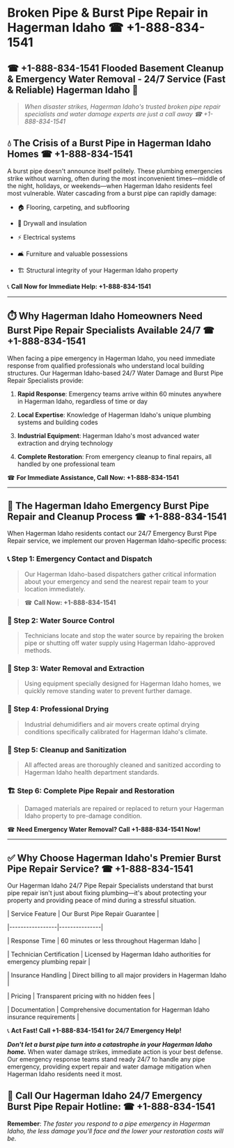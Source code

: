 # Broken Pipe & Burst Pipe Repair in Hagerman Idaho ☎ +1-888-834-1541  
## ☎ +1-888-834-1541 Flooded Basement Cleanup & Emergency Water Removal - 24/7 Service (Fast & Reliable) Hagerman Idaho 🚨  

> *When disaster strikes, Hagerman Idaho's trusted broken pipe repair specialists and water damage experts are just a call away ☎ +1-888-834-1541*  

## 💧 The Crisis of a Burst Pipe in Hagerman Idaho Homes ☎ +1-888-834-1541  

A burst pipe doesn't announce itself politely. These plumbing emergencies strike without warning, often during the most inconvenient times—middle of the night, holidays, or weekends—when Hagerman Idaho residents feel most vulnerable. Water cascading from a burst pipe can rapidly damage:  

* 🏠 Flooring, carpeting, and subflooring  
* 🧱 Drywall and insulation  
* ⚡ Electrical systems  
* 🛋️ Furniture and valuable possessions  
* 🏗️ Structural integrity of your Hagerman Idaho property  

📞 **Call Now for Immediate Help: +1-888-834-1541**  

---  

## ⏱️ Why Hagerman Idaho Homeowners Need Burst Pipe Repair Specialists Available 24/7 ☎ +1-888-834-1541  

When facing a pipe emergency in Hagerman Idaho, you need immediate response from qualified professionals who understand local building structures. Our Hagerman Idaho-based 24/7 Water Damage and Burst Pipe Repair Specialists provide:  

1. **Rapid Response**: Emergency teams arrive within 60 minutes anywhere in Hagerman Idaho, regardless of time or day  
2. **Local Expertise**: Knowledge of Hagerman Idaho's unique plumbing systems and building codes  
3. **Industrial Equipment**: Hagerman Idaho's most advanced water extraction and drying technology  
4. **Complete Restoration**: From emergency cleanup to final repairs, all handled by one professional team  

☎ **For Immediate Assistance, Call Now: +1-888-834-1541**  

---  

## 🔧 The Hagerman Idaho Emergency Burst Pipe Repair and Cleanup Process ☎ +1-888-834-1541  

When Hagerman Idaho residents contact our 24/7 Emergency Burst Pipe Repair service, we implement our proven Hagerman Idaho-specific process:  

### 📞 Step 1: Emergency Contact and Dispatch  
> Our Hagerman Idaho-based dispatchers gather critical information about your emergency and send the nearest repair team to your location immediately.  
> ☎ **Call Now: +1-888-834-1541**  

### 🚿 Step 2: Water Source Control  
> Technicians locate and stop the water source by repairing the broken pipe or shutting off water supply using Hagerman Idaho-approved methods.  

### 🌊 Step 3: Water Removal and Extraction  
> Using equipment specially designed for Hagerman Idaho homes, we quickly remove standing water to prevent further damage.  

### 💨 Step 4: Professional Drying  
> Industrial dehumidifiers and air movers create optimal drying conditions specifically calibrated for Hagerman Idaho's climate.  

### 🧼 Step 5: Cleanup and Sanitization  
> All affected areas are thoroughly cleaned and sanitized according to Hagerman Idaho health department standards.  

### 🏗️ Step 6: Complete Pipe Repair and Restoration  
> Damaged materials are repaired or replaced to return your Hagerman Idaho property to pre-damage condition.  

☎ **Need Emergency Water Removal? Call +1-888-834-1541 Now!**  

---  

## ✅ Why Choose Hagerman Idaho's Premier Burst Pipe Repair Service? ☎ +1-888-834-1541  

Our Hagerman Idaho 24/7 Pipe Repair Specialists understand that burst pipe repair isn't just about fixing plumbing—it's about protecting your property and providing peace of mind during a stressful situation.  

| Service Feature | Our Burst Pipe Repair Guarantee |  
|-----------------|---------------|  
| Response Time | 60 minutes or less throughout Hagerman Idaho |  
| Technician Certification | Licensed by Hagerman Idaho authorities for emergency plumbing repair |  
| Insurance Handling | Direct billing to all major providers in Hagerman Idaho |  
| Pricing | Transparent pricing with no hidden fees |  
| Documentation | Comprehensive documentation for Hagerman Idaho insurance requirements |  

📞 **Act Fast! Call +1-888-834-1541 for 24/7 Emergency Help!**  

***Don't let a burst pipe turn into a catastrophe in your Hagerman Idaho home.*** When water damage strikes, immediate action is your best defense. Our emergency response teams stand ready 24/7 to handle any pipe emergency, providing expert repair and water damage mitigation when Hagerman Idaho residents need it most.  

## 📱 Call Our Hagerman Idaho 24/7 Emergency Burst Pipe Repair Hotline: ☎ +1-888-834-1541  

**Remember**: *The faster you respond to a pipe emergency in Hagerman Idaho, the less damage you'll face and the lower your restoration costs will be.*